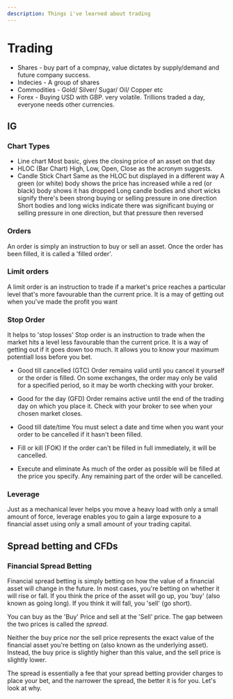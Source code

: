 ```yaml
---
description: Things i've learned about trading
---
```


# Trading
* Shares - buy part of a compnay, value dictates by supply/demand and future company success.
* Indecies - A group of shares
* Commodities - Gold/ Silver/ Sugar/  Oil/ Copper etc
* Forex - Buying USD with GBP. very volatile. Trillions traded a day, everyone needs other currencies. 

## IG
### Chart Types
* Line chart
Most basic, gives the closing price of an asset on that day
* HLOC (Bar Chart)
High, Low, Open, Close as the acronym suggests.
* Candle Stick Chart
Same as the HLOC but displayed in a different way
A green (or white) body shows the price has increased while a red (or black) body shows it has dropped
Long candle bodies and short wicks signify there's been strong buying or selling pressure in one direction
Short bodies and long wicks indicate there was significant buying or selling pressure in one direction, but that pressure then reversed
### Orders
An order is simply an instruction to buy or sell an asset. Once the order has been filled, it is called a 'filled order'.
### Limit orders
A limit order is an instruction to trade if a market's price reaches a particular level that's more favourable than the current price.
It is a may of getting out when you've made the profit you want
### Stop Order
It helps to 'stop losses'
Stop order is an instruction to trade when the market hits a level less favourable than the current price.
It is a way of getting out if it goes down too much. It allows you to know your maximum potentiall loss before you bet. 

* Good till cancelled (GTC)
Order remains valid until you cancel it yourself or the order is filled. On some exchanges, the order may only be valid for a specified period, so it may be worth checking with your broker.

* Good for the day (GFD)
Order remains active until the end of the trading day on which you place it. Check with your broker to see when your chosen market closes.

* Good till date/time
You must select a date and time when you want your order to be cancelled if it hasn't been filled.

* Fill or kill (FOK)
If the order can't be filled in full immediately, it will be cancelled.

* Execute and eliminate
As much of the order as possible will be filled at the price you specify. Any remaining part of the order will be cancelled.

### Leverage
Just as a mechanical lever helps you move a heavy load with only a small amount of force, leverage enables you to gain a large exposure to a financial asset using only a small amount of your trading capital.

## Spread betting and CFDs
### Financial Spread Betting
Financial spread betting is simply betting on how the value of a financial asset will change in the future. In most cases, you're betting on whether it will rise or fall. If you think the price of the asset will go up, you 'buy' (also known as going long). If you think it will fall, you 'sell' (go short).

You can buy as the 'Buy' Price and sell at the 'Sell' price. The gap between the two prices is called the *spread*.

Neither the buy price nor the sell price represents the exact value of the financial asset you're betting on (also known as the underlying asset). Instead, the buy price is slightly higher than this value, and the sell price is slightly lower.

The spread is essentially a fee that your spread betting provider charges to place your bet, and the narrower the spread, the better it is for you. Let's look at why.